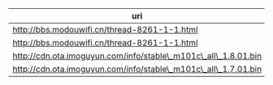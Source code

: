uri | filename | md5
----|----------|----
http://bbs.modouwifi.cn/thread-8261-1-1.html | buildroot-mipsel.tar.bz2 |
http://bbs.modouwifi.cn/thread-8261-1-1.html | openwrt-2.6.36.tar.bz2   |
http://cdn.ota.imoguyun.com/info/stable\_m101c\_all\_1.8.01.bin | stable\_m101c\_all\_1.8.01.bin |
http://cdn.ota.imoguyun.com/info/stable\_m101c\_all\_1.7.01.bin | stable\_m101c\_all\_1.7.01.bin | 
